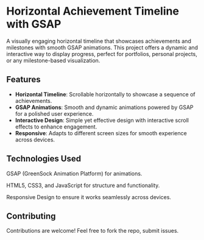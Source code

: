 # Horizontal Achievement Timeline with GSAP

A visually engaging horizontal timeline that showcases achievements and milestones with smooth GSAP animations. This project offers a dynamic and interactive way to display progress, perfect for portfolios, personal projects, or any milestone-based visualization.

## Features
- **Horizontal Timeline**: Scrollable horizontally to showcase a sequence of achievements.
- **GSAP Animations**: Smooth and dynamic animations powered by GSAP for a polished user experience.
- **Interactive Design**: Simple yet effective design with interactive scroll effects to enhance engagement.
- **Responsive**: Adapts to different screen sizes for smooth experience across devices.

## Technologies Used
GSAP (GreenSock Animation Platform) for animations.

HTML5, CSS3, and JavaScript for structure and functionality.

Responsive Design to ensure it works seamlessly across devices.


## Contributing
Contributions are welcome! Feel free to fork the repo, submit issues.
